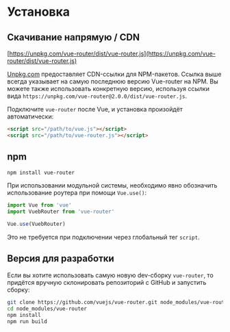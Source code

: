 # Установка

## Скачивание напрямую / CDN

[https://unpkg.com/vue-router/dist/vue-router.js](https://unpkg.com/vue-router/dist/vue-router.js)

<!--email_off-->
[Unpkg.com](https://unpkg.com) предоставляет CDN-ссылки для NPM-пакетов. Ссылка выше всегда указывает на самую последнюю версию Vue-router на NPM. Вы можете также использовать конкретную версию, используя ссылки вида  `https://unpkg.com/vue-router@2.0.0/dist/vue-router.js`.
<!--/email_off-->

Подключите `vue-router` после Vue, и установка произойдёт автоматически:

```html
<script src="/path/to/vue.js"></script>
<script src="/path/to/vue-router.js"></script>
```

## npm

```bash
npm install vue-router
```

При использовании модульной системы, необходимо явно обозначить использование роутера при помощи `Vue.use()`:

```js
import Vue from 'vue'
import VuebRouter from 'vue-router'

Vue.use(VuebRouter)
```

Это не требуется при подключении через глобальный тег `script`.

## Версия для разработки

Если вы хотите использовать самую новую dev-сборку `vue-router`, то придётся вручную склонировать репозиторий с GitHub и запустить сборку:

```bash
git clone https://github.com/vuejs/vue-router.git node_modules/vue-router
cd node_modules/vue-router
npm install
npm run build
```
